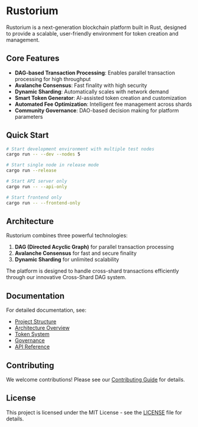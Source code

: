 # Rustorium

Rustorium is a next-generation blockchain platform built in Rust, designed to provide a scalable, user-friendly environment for token creation and management.

## Core Features

- **DAG-based Transaction Processing**: Enables parallel transaction processing for high throughput
- **Avalanche Consensus**: Fast finality with high security
- **Dynamic Sharding**: Automatically scales with network demand
- **Smart Token Generator**: AI-assisted token creation and customization
- **Automated Fee Optimization**: Intelligent fee management across shards
- **Community Governance**: DAO-based decision making for platform parameters

## Quick Start

```bash
# Start development environment with multiple test nodes
cargo run -- --dev --nodes 5

# Start single node in release mode
cargo run --release

# Start API server only
cargo run -- --api-only

# Start frontend only
cargo run -- --frontend-only
```

## Architecture

Rustorium combines three powerful technologies:
1. **DAG (Directed Acyclic Graph)** for parallel transaction processing
2. **Avalanche Consensus** for fast and secure finality
3. **Dynamic Sharding** for unlimited scalability

The platform is designed to handle cross-shard transactions efficiently through our innovative Cross-Shard DAG system.

## Documentation

For detailed documentation, see:
- [Project Structure](docs/project-structure.md)
- [Architecture Overview](docs/architecture.md)
- [Token System](docs/token-system.md)
- [Governance](docs/governance.md)
- [API Reference](docs/api-reference.md)

## Contributing

We welcome contributions! Please see our [Contributing Guide](CONTRIBUTING.md) for details.

## License

This project is licensed under the MIT License - see the [LICENSE](LICENSE) file for details.